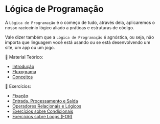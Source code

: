 # Lógica de Programação

A `Lógica de Programação` é o começo de tudo, através dela, aplicaremos o nosso raciocínio lógico aliado a práticas e estruturas de código.

Vale dizer também que a `Lógica de Programação` é agnóstica, ou seja, não importa que linguagem você está usando ou se está desenvolvendo um site, um app ou um jogo.

📖 Material Teórico:
* [Introdução](introducao.md)
* [Fluxograma](fluxograma.md)
* [Conceitos](conceitos.md)

💪 Exercícios:
* [Fixação](exercicios/fixacao.md)
* [Entrada, Processamento e Saída](exercicios/basicos.md)
* [Operadores Relacionais e Lógicos](exercicios/relacionais_logicos.md)
* [Exercícios sobre Condicionais](exercicios/condicionais.md)
* [Exercícios sobre Loops (FOR)](exercicios/loops_for.md)
<!-- * [Exercícios sobre Loops (WHILE)](exercicios/loops_while.md) -->
